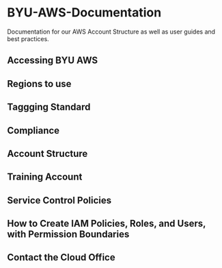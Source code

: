 # BYU-AWS-Documentation
Documentation for our AWS Account Structure as well as user guides and best practices.

## Accessing BYU AWS

## Regions to use

## Taggging Standard

## Compliance 

## Account Structure 

## Training Account

## Service Control Policies

## How to Create IAM Policies, Roles, and Users, with Permission Boundaries 

## Contact the Cloud Office
